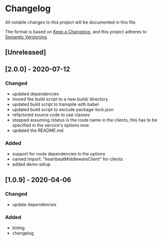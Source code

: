 # Changelog

All notable changes to this project will be documented in this file.

The format is based on [Keep a Changelog](https://keepachangelog.com/en/1.0.0/),
and this project adheres to [Semantic Versioning](https://semver.org/spec/v2.0.0.html).

## [Unreleased]

## [2.0.0] - 2020-07-12

### Changed

- updated dependencies
- moved the build script to a new build/ directory
- updated build script to transpile with babel
- updated build script to exclude package-lock.json
- refactored source code to use classes
- stopped assuming /status is the route name in the clients, this has to be specified in the service's options now.
- updated the README.md

### Added

- support for route dependencies in the options 
- named import: "heartbeatMiddlewareClient" for clients
- added demo setup


## [1.0.9] - 2020-04-06

### Changed

- update dependencies

### Added

- linting
- changelog
